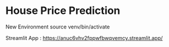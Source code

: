 # House Price Prediction


New Environment
source venv/bin/activate       

Streamlit App : https://anuc6vhv2fppwfbwqvemcy.streamlit.app/